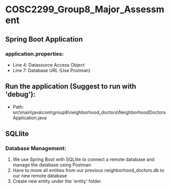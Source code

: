 # COSC2299_Group8_Major_Assessment

## Spring Boot Application
### application.properties:
- Line 4: Datasource Access Object
- Line 7: Database URL (Use Postman)

## Run the application (Suggest to run with 'debug'):
- Path: src\main\java\com\group8\neighborhood_doctors\NeighborhoodDoctorsApplication.java

## SQLlite
### Database Management:
1. We use Spring Boot with SQLlite to connect a remote database and manage the database using Postman
2. Have to move all entities from our previous neighborhood_doctors.db to our new remote database
3. Create new entity under the 'entity' folder.